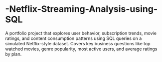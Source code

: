 # -Netflix-Streaming-Analysis-using-SQL
A portfolio project that explores user behavior, subscription trends, movie ratings, and content consumption patterns using SQL queries on a simulated Netflix-style dataset. Covers key business questions like top watched movies, genre popularity, most active users, and average ratings by plan.
